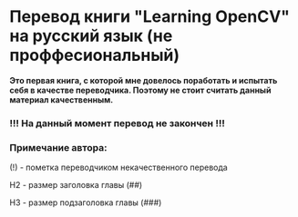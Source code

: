 # Перевод книги "Learning OpenCV" на русский язык (не проффесиональный)

**Это первая книга, с которой мне довелось поработать и испытать себя в качестве переводчика. Поэтому не стоит считать данный материал качественным.**

### !!! На данный момент перевод не закончен !!!

### Примечание автора:
(!) - пометка переводчиком некачественного перевода

H2 - размер заголовка главы (##)

H3 - размер подзаголовка главы (###)

